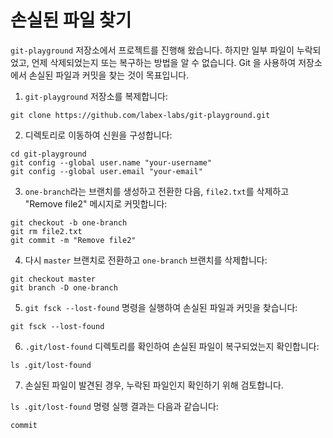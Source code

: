 # 손실된 파일 찾기

`git-playground` 저장소에서 프로젝트를 진행해 왔습니다. 하지만 일부 파일이 누락되었고, 언제 삭제되었는지 또는 복구하는 방법을 알 수 없습니다. Git 을 사용하여 저장소에서 손실된 파일과 커밋을 찾는 것이 목표입니다.

1. `git-playground` 저장소를 복제합니다:

```shell
git clone https://github.com/labex-labs/git-playground.git
```

2. 디렉토리로 이동하여 신원을 구성합니다:

```shell
cd git-playground
git config --global user.name "your-username"
git config --global user.email "your-email"
```

3. `one-branch`라는 브랜치를 생성하고 전환한 다음, `file2.txt`를 삭제하고 "Remove file2" 메시지로 커밋합니다:

```shell
git checkout -b one-branch
git rm file2.txt
git commit -m "Remove file2"
```

4. 다시 `master` 브랜치로 전환하고 `one-branch` 브랜치를 삭제합니다:

```shell
git checkout master
git branch -D one-branch
```

5. `git fsck --lost-found` 명령을 실행하여 손실된 파일과 커밋을 찾습니다:

```shell
git fsck --lost-found
```

6. `.git/lost-found` 디렉토리를 확인하여 손실된 파일이 복구되었는지 확인합니다:

```shell
ls .git/lost-found
```

7. 손실된 파일이 발견된 경우, 누락된 파일인지 확인하기 위해 검토합니다.

`ls .git/lost-found` 명령 실행 결과는 다음과 같습니다:

```shell
commit
```
